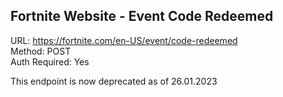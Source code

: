 ## Fortnite Website - Event Code Redeemed

URL: https://fortnite.com/en-US/event/code-redeemed \
Method: POST \
Auth Required: Yes

This endpoint is now deprecated as of 26.01.2023 